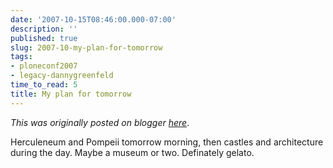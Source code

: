 ```yaml
---
date: '2007-10-15T08:46:00.000-07:00'
description: ''
published: true
slug: 2007-10-my-plan-for-tomorrow
tags:
- ploneconf2007
- legacy-dannygreenfeld
time_to_read: 5
title: My plan for tomorrow
---
```


*This was originally posted on blogger [here](https://dannygreenfeld.blogspot.com/2007/10/my-plan-for-tomorrow.html)*.

Herculeneum and Pompeii tomorrow morning, then castles and architecture during the day.  Maybe a museum or two.  Definately gelato.
